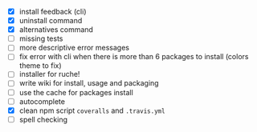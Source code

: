- [x] install feedback (cli)
- [x] uninstall command
- [x] alternatives command
- [ ] missing tests
- [ ] more descriptive error messages
- [ ] fix error with cli when there is more than 6 packages to install
      (colors theme to fix)
- [ ] installer for ruche!
- [ ] write wiki for install, usage and packaging
- [ ] use the cache for packages install
- [ ] autocomplete
- [x] clean npm script `coveralls` and `.travis.yml`
- [ ] spell checking
